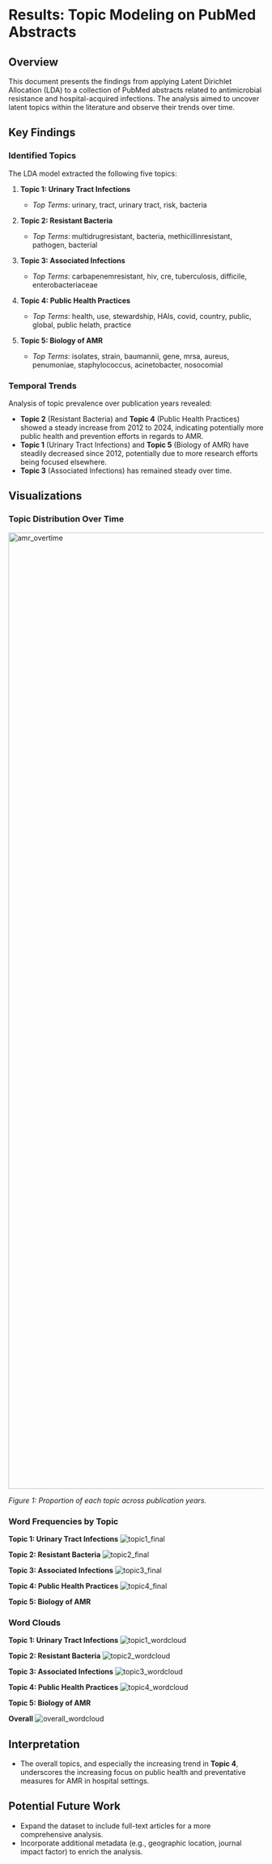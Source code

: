 # Results: Topic Modeling on PubMed Abstracts

## Overview

This document presents the findings from applying Latent Dirichlet Allocation (LDA) to a collection of PubMed abstracts related to antimicrobial resistance and hospital-acquired infections. The analysis aimed to uncover latent topics within the literature and observe their trends over time.

## Key Findings

### Identified Topics

The LDA model extracted the following five topics:

1. **Topic 1: Urinary Tract Infections**
   - *Top Terms*: urinary, tract, urinary tract, risk, bacteria

2. **Topic 2: Resistant Bacteria**
   - *Top Terms*: multidrugresistant, bacteria, methicillinresistant, pathogen, bacterial

3. **Topic 3: Associated Infections**
   - *Top Terms*: carbapenemresistant, hiv, cre, tuberculosis, difficile, enterobacteriaceae

4. **Topic 4: Public Health Practices**
   - *Top Terms*: health, use, stewardship, HAIs, covid, country, public, global, public helath, practice

5. **Topic 5: Biology of AMR**
   - *Top Terms*: isolates, strain, baumannii, gene, mrsa, aureus, penumoniae, staphylococcus, acinetobacter, nosocomial

### Temporal Trends

Analysis of topic prevalence over publication years revealed:

- **Topic 2** (Resistant Bacteria) and **Topic 4** (Public Health Practices) showed a steady increase from 2012 to 2024, indicating potentially more public health and prevention efforts in regards to AMR.
- **Topic 1** (Urinary Tract Infections) and **Topic 5** (Biology of AMR) have steadily decreased since 2012, potentially due to more research efforts being focused elsewhere.
- **Topic 3** (Associated Infections) has remained steady over time.

## Visualizations

### Topic Distribution Over Time

<img width="1890" alt="amr_overtime" src="https://github.com/user-attachments/assets/ef2d12ef-c0a4-4372-9112-b6289e5376f7" />

*Figure 1: Proportion of each topic across publication years.*

### Word Frequencies by Topic

**Topic 1: Urinary Tract Infections**
![topic1_final](https://github.com/user-attachments/assets/9232c68e-9aeb-4018-ad9d-e67f53e6ee2b)

**Topic 2: Resistant Bacteria**
![topic2_final](https://github.com/user-attachments/assets/5d09ef78-35ec-46f3-b9f4-dc1a8d24571c)

**Topic 3: Associated Infections**
![topic3_final](https://github.com/user-attachments/assets/7ca9a7bb-b5f8-46d6-998f-65be52742670)

**Topic 4: Public Health Practices**
![topic4_final](https://github.com/user-attachments/assets/f690e682-9a98-4500-9001-455522df34b0)

**Topic 5: Biology of AMR**

### Word Clouds

**Topic 1: Urinary Tract Infections**
![topic1_wordcloud](https://github.com/user-attachments/assets/29b5cbbc-e17f-472c-8894-69fd754ee54f)

**Topic 2: Resistant Bacteria**
![topic2_wordcloud](https://github.com/user-attachments/assets/cefbbdea-a145-4b83-b886-76c765070c04)

**Topic 3: Associated Infections**
![topic3_wordcloud](https://github.com/user-attachments/assets/e4cae91e-df33-4f89-9766-980a8f6c4553)

**Topic 4: Public Health Practices**
![topic4_wordcloud](https://github.com/user-attachments/assets/63f0f604-ce0a-470d-a8c9-d7b416162f6a)

**Topic 5: Biology of AMR**

**Overall**
![overall_wordcloud](https://github.com/user-attachments/assets/acd02cbb-8d88-42d2-a1a8-deef9738b647)

## Interpretation

- The overall topics, and especially the increasing trend in **Topic 4**, underscores the increasing focus on public health and preventative measures for AMR in hospital settings.

## Potential Future Work

- Expand the dataset to include full-text articles for a more comprehensive analysis.
- Incorporate additional metadata (e.g., geographic location, journal impact factor) to enrich the analysis.

